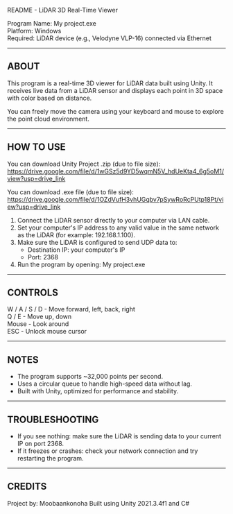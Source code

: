README - LiDAR 3D Real-Time Viewer

Program Name: My project.exe  
Platform: Windows  
Required: LiDAR device (e.g., Velodyne VLP-16) connected via Ethernet



------------------------------------------------------------
ABOUT
------------------------------------------------------------
This program is a real-time 3D viewer for LiDAR data built using Unity.
It receives live data from a LiDAR sensor and displays each point
in 3D space with color based on distance.

You can freely move the camera using your keyboard and mouse 
to explore the point cloud environment.



------------------------------------------------------------
HOW TO USE
------------------------------------------------------------

You can download Unity Project .zip (due to file size): https://drive.google.com/file/d/1wGSz5d9YD5wqmN5V_hdUeKta4_6g5oM1/view?usp=drive_link

You can download .exe file (due to file size): https://drive.google.com/file/d/1OZdVufH3vhUGqbv7pSywRoRcPUtp18Pt/view?usp=drive_link



1. Connect the LiDAR sensor directly to your computer via LAN cable.
2. Set your computer's IP address to any valid value in the same network
   as the LiDAR (for example: 192.168.1.100).
3. Make sure the LiDAR is configured to send UDP data to:
   - Destination IP: your computer's IP
   - Port: 2368
4. Run the program by opening:
   My project.exe



------------------------------------------------------------
CONTROLS
------------------------------------------------------------
W / A / S / D   - Move forward, left, back, right  
Q / E           - Move up, down  
Mouse           - Look around  
ESC             - Unlock mouse cursor



------------------------------------------------------------
NOTES
------------------------------------------------------------
- The program supports ~32,000 points per second.
- Uses a circular queue to handle high-speed data without lag.
- Built with Unity, optimized for performance and stability.



------------------------------------------------------------
TROUBLESHOOTING
------------------------------------------------------------
- If you see nothing: make sure the LiDAR is sending data to your current IP on port 2368.
- If it freezes or crashes: check your network connection and try restarting the program.



------------------------------------------------------------
CREDITS
------------------------------------------------------------
Project by: Moobaankonoha
Built using Unity 2021.3.4f1 and C#
